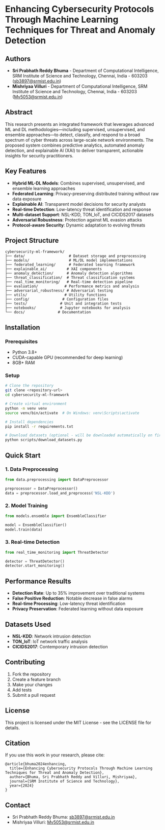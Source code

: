 # Enhancing Cybersecurity Protocols Through Machine Learning Techniques for Threat and Anomaly Detection

## Authors
- **Sri Prabhath Reddy Bhuma** - Department of Computational Intelligence, SRM Institute of Science and Technology, Chennai, India - 603203 (sb3897@srmist.edu.in)
- **Mishriyaa Villuri** - Department of Computational Intelligence, SRM Institute of Science and Technology, Chennai, India - 603203 (Mv5053@srmist.edu.in)

## Abstract
This research presents an integrated framework that leverages advanced ML and DL methodologies—including supervised, unsupervised, and ensemble approaches—to detect, classify, and respond to a broad spectrum of cyber threats across large-scale network environments. The proposed system combines predictive analytics, automated anomaly detection, and explainable AI (XAI) to deliver transparent, actionable insights for security practitioners.

## Key Features
- **Hybrid ML-DL Models**: Combines supervised, unsupervised, and ensemble learning approaches
- **Federated Learning**: Privacy-preserving distributed training without raw data exposure
- **Explainable AI**: Transparent model decisions for security analysts
- **Real-time Detection**: Low-latency threat identification and response
- **Multi-dataset Support**: NSL-KDD, TON_IoT, and CICIDS2017 datasets
- **Adversarial Robustness**: Protection against ML evasion attacks
- **Protocol-aware Security**: Dynamic adaptation to evolving threats

## Project Structure
```
cybersecurity-ml-framework/
├── data/                    # Dataset storage and preprocessing
├── models/                  # ML/DL model implementations
├── federated_learning/      # Federated learning framework
├── explainable_ai/         # XAI components
├── anomaly_detection/      # Anomaly detection algorithms
├── threat_classification/  # Threat classification systems
├── real_time_monitoring/   # Real-time detection pipeline
├── evaluation/            # Performance metrics and analysis
├── adversarial_robustness/ # Adversarial testing
├── utils/                 # Utility functions
├── config/               # Configuration files
├── tests/               # Unit and integration tests
├── notebooks/           # Jupyter notebooks for analysis
└── docs/               # Documentation
```

## Installation

### Prerequisites
- Python 3.8+
- CUDA-capable GPU (recommended for deep learning)
- 8GB+ RAM

### Setup
```bash
# Clone the repository
git clone <repository-url>
cd cybersecurity-ml-framework

# Create virtual environment
python -m venv venv
source venv/bin/activate  # On Windows: venv\Scripts\activate

# Install dependencies
pip install -r requirements.txt

# Download datasets (optional - will be downloaded automatically on first run)
python scripts/download_datasets.py
```

## Quick Start

### 1. Data Preprocessing
```python
from data.preprocessing import DataPreprocessor

preprocessor = DataPreprocessor()
data = preprocessor.load_and_preprocess('NSL-KDD')
```

### 2. Model Training
```python
from models.ensemble import EnsembleClassifier

model = EnsembleClassifier()
model.train(data)
```

### 3. Real-time Detection
```python
from real_time_monitoring import ThreatDetector

detector = ThreatDetector()
detector.start_monitoring()
```

## Performance Results
- **Detection Rate**: Up to 35% improvement over traditional systems
- **False Positive Reduction**: Notable decrease in false alarms
- **Real-time Processing**: Low-latency threat identification
- **Privacy Preservation**: Federated learning without data exposure

## Datasets Used
- **NSL-KDD**: Network intrusion detection
- **TON_IoT**: IoT network traffic analysis
- **CICIDS2017**: Contemporary intrusion detection

## Contributing
1. Fork the repository
2. Create a feature branch
3. Make your changes
4. Add tests
5. Submit a pull request

## License
This project is licensed under the MIT License - see the LICENSE file for details.

## Citation
If you use this work in your research, please cite:
```
@article{bhuma2024enhancing,
  title={Enhancing Cybersecurity Protocols Through Machine Learning Techniques for Threat and Anomaly Detection},
  author={Bhuma, Sri Prabhath Reddy and Villuri, Mishriyaa},
  journal={SRM Institute of Science and Technology},
  year={2024}
}
```

## Contact
- Sri Prabhath Reddy Bhuma: sb3897@srmist.edu.in
- Mishriyaa Villuri: Mv5053@srmist.edu.in
